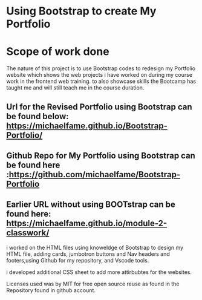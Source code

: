 # Using Bootstrap to create My Portfolio

#  Scope of work done

The nature of this project is to use Bootstrap codes to redesign my Portfolio website which shows the web projects i have worked on during my course work in the frontend web training. to also showcase skills the Bootcamp has taught me and will still teach me in the course duration. 

## Url for the Revised Portfolio using Bootstrap can be found below: https://michaelfame.github.io/Bootstrap-Portfolio/


## Github Repo for My Portfolio using Bootstrap can be found here :https://github.com/michaelfame/Bootstrap-Portfolio

## Earlier URL without using BOOTstrap can be found here: https://michaelfame.github.io/module-2-classwork/

i worked on the HTML files using knoweldge of Bootstrap to design my HTML file, adding cards, jumbotron buttons and Nav headers and footers,using Github for my repository, and  Vscode tools. 

i developed additional CSS sheet to add more attirbubtes for the websites.


Licenses used was by MIT for free open source reuse as found in the Repository found in github account.